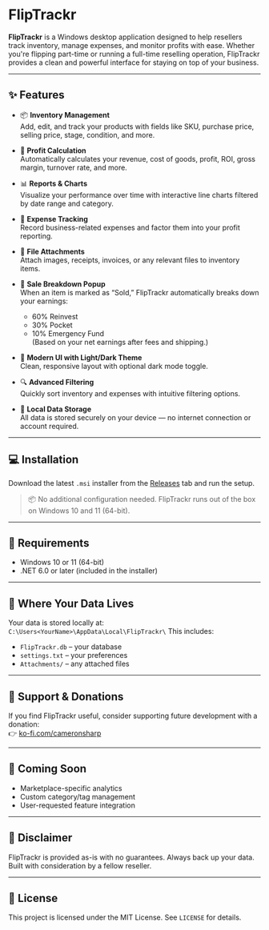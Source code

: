 # FlipTrackr

**FlipTrackr** is a Windows desktop application designed to help resellers track inventory, manage expenses, and monitor profits with ease. Whether you're flipping part-time or running a full-time reselling operation, FlipTrackr provides a clean and powerful interface for staying on top of your business.

---

## ✨ Features

- 📦 **Inventory Management**  
  Add, edit, and track your products with fields like SKU, purchase price, selling price, stage, condition, and more.

- 💸 **Profit Calculation**  
  Automatically calculates your revenue, cost of goods, profit, ROI, gross margin, turnover rate, and more.

- 📊 **Reports & Charts**  
  Visualize your performance over time with interactive line charts filtered by date range and category.

- 🧾 **Expense Tracking**  
  Record business-related expenses and factor them into your profit reporting.

- 📂 **File Attachments**  
  Attach images, receipts, invoices, or any relevant files to inventory items.

- 🧮 **Sale Breakdown Popup**  
  When an item is marked as “Sold,” FlipTrackr automatically breaks down your earnings:  
  - 60% Reinvest  
  - 30% Pocket  
  - 10% Emergency Fund  
  (Based on your net earnings after fees and shipping.)

- 🎨 **Modern UI with Light/Dark Theme**  
  Clean, responsive layout with optional dark mode toggle.

- 🔍 **Advanced Filtering**  
  Quickly sort inventory and expenses with intuitive filtering options.

- 🔐 **Local Data Storage**  
  All data is stored securely on your device — no internet connection or account required.

---

## 💻 Installation

Download the latest `.msi` installer from the [Releases](https://github.com/your-username/FlipTrackr/releases) tab and run the setup.

> 📦 No additional configuration needed. FlipTrackr runs out of the box on Windows 10 and 11 (64-bit).

---

## 🚧 Requirements

- Windows 10 or 11 (64-bit)
- .NET 6.0 or later (included in the installer)

---

## 📂 Where Your Data Lives

Your data is stored locally at: `C:\Users<YourName>\AppData\Local\FlipTrackr\`
This includes:
- `FlipTrackr.db` – your database
- `settings.txt` – your preferences
- `Attachments/` – any attached files

---

## 🙏 Support & Donations

If you find FlipTrackr useful, consider supporting future development with a donation:  
👉 [ko-fi.com/cameronsharp](https://ko-fi.com/cameronsharp)

---

## 🔧 Coming Soon

- Marketplace-specific analytics  
- Custom category/tag management  
- User-requested feature integration

---

## 🧠 Disclaimer

FlipTrackr is provided as-is with no guarantees. Always back up your data.  
Built with consideration by a fellow reseller.

---

## 📃 License

This project is licensed under the MIT License. See `LICENSE` for details.
